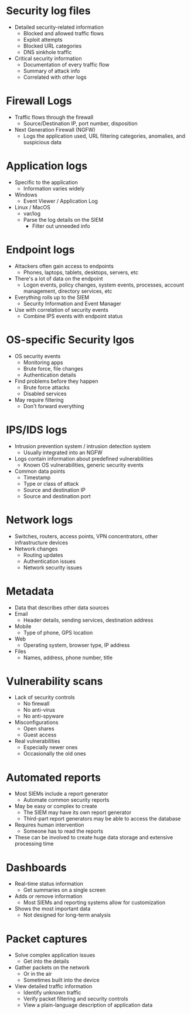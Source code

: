 # Security log files
- Detailed security-related information
	- Blocked and allowed traffic flows
	- Exploit attempts
	- Blocked URL categories
	- DNS sinkhole traffic
- Critical security information
	- Documentation of every traffic flow
	- Summary of attack info
	- Correlated with other logs
# Firewall Logs
- Traffic flows through the firewall
	- Source/Destination IP, port number, disposition
- Next Generation Firewall (NGFW)
	- Logs the application used, URL filtering categories, anomalies, and suspicious data
# Application logs
- Specific to the application
	- Information varies widely
- Windows
	- Event Viewer / Application Log
- Linux / MacOS
	- var/log
	- Parse the log details on the SIEM
		- Filter out unneeded info
# Endpoint logs
- Attackers often gain access to endpoints
	- Phones, laptops, tablets, desktops, servers, etc
- There's a lot of data on the endpoint
	- Logon events, policy changes, system events, processes, account management, directory services, etc
- Everything rolls up to the SIEM
	- Security Information and Event Manager
- Use with correlation of security events
	- Combine IPS events with endpoint status
# OS-specific Security lgos
- OS security events
	- Monitoring apps
	- Brute force, file changes
	- Authentication details
- Find problems before they happen
	- Brute force attacks
	- Disabled services
- May require filtering
	- Don't forward everything
# IPS/IDS logs
- Intrusion prevention system / intrusion detection system
	- Usually integrated into an NGFW
- Logs contain information about predefined vulnerabilities
	- Known OS vulnerabilities, generic security events
- Common data points
	- Timestamp
	- Type or class of attack
	- Source and destination IP
	- Source and destination port
# Network logs
- Switches, routers, access points, VPN concentrators, other infrastructure devices
- Network changes
	- Routing updates
	- Authentication issues
	- Network security issues
# Metadata
- Data that describes other data sources
- Email
	- Header details, sending services, destination address
- Mobile
	- Type of phone, GPS location
- Web
	- Operating system, browser type, IP address
- Files
	- Names, address, phone number, title
# Vulnerability scans
- Lack of security controls
	- No firewall
	- No anti-virus
	- No anti-spyware
- Misconfigurations
	- Open shares
	- Guest access
- Real vulnerabilities
	- Especially newer ones
	- Occasionally the old ones
# Automated reports
- Most SIEMs include a report generator
	- Automate common security reports
- May be easy or complex to create
	- The SIEM may have its own report generator
	- Third-part report generators may be able to access the database
- Requires human intervention
	- Someone has to read the reports
- These can be involved to create huge data storage and extensive processing time
# Dashboards
- Real-time status information
	- Get summaries on a single screen
- Adds or remove information
	- Most SIEMs and reporting systems allow for customization
- Shows the most important data
	- Not designed for long-term analysis
# Packet captures
- Solve complex application issues
	- Get into the details
- Gather packets on the network
	- Or in the air
	- Sometimes built into the device
- View detailed traffic information
	- Identify unknown traffic
	- Verify packet filtering and security controls
	- View a plain-language description of application data
